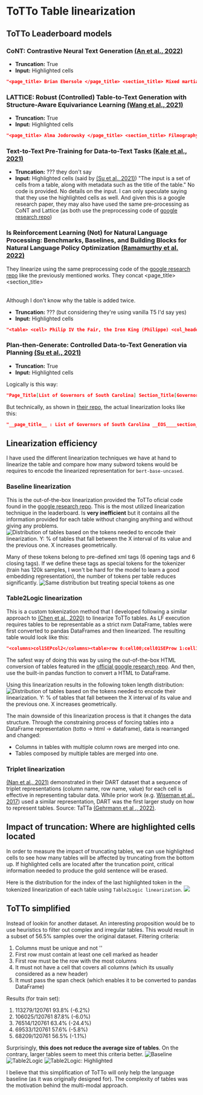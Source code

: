 # ToTTo Table linearization
## ToTTo Leaderboard models
### CoNT: Contrastive Neural Text Generation [(An et al., 2022)](https://github.com/Shark-NLP/CoNT)
* **Truncation:** True
* **Input:** Highlighted cells
```json
"<page_title> Brian Ebersole </page_title> <section_title> Mixed martial arts record </section_title> <table> <cell> Chris Lytle <col_header> Opponent </col_header> </cell> <cell> UFC 127 <col_header> Event </col_header> </cell> </table>"
```

### LATTICE: Robust (Controlled) Table-to-Text Generation with Structure-Aware Equivariance Learning [(Wang et al., 2021)](https://aclanthology.org/2022.naacl-main.371/)
* **Truncation:** True
* **Input:** Highlighted cells
```json
"<page_title> Alma Jodorowsky </page_title> <section_title> Filmography </section_title> <table> <cell> 2016 <header> Year </header> </cell> <cell> Evelyn <header> Role </header> </cell> <cell> Kids in Love <header> Title </header> </cell> </table>"
```

### Text-to-Text Pre-Training for Data-to-Text Tasks [(Kale et al., 2021)](https://arxiv.org/pdf/2005.10433.pdf)
* **Truncation:** ??? they don't say
* **Input:** Highlighted cells (said by [(Su et al., 2021)](https://arxiv.org/abs/2108.13740))
"The input is a set of cells from a table, along with metadata such as the title of the table."
No code is provided. No details on the input. I can only speculate saying that they use the highlighted cells as well. And given this is a google research paper, they may also have used the same pre-processing as CoNT and Lattice (as both use the preprocessing code of [google research repo](https://github.com/google-research/language/tree/38e16ec22e7389ed280dd9edf0c4a0c97219a1cf/language/totto/baseline_preprocessing))

### Is Reinforcement Learning (Not) for Natural Language Processing: Benchmarks, Baselines, and Building Blocks for Natural Language Policy Optimization [(Ramamurthy et al. 2022)](https://arxiv.org/abs/2210.01241)
They linearize using the same preprocessing code of the [google research repo](https://github.com/google-research/language/tree/38e16ec22e7389ed280dd9edf0c4a0c97219a1cf/language/totto/baseline_preprocessing) like the previously mentioned works. They concat <table><page_title><section_title><table> Although I don't know why the table is added twice.
* **Truncation:** ??? (but considering they're using vanilla T5 I'd say yes)
* **Input:** Highlighted cells
```json
"<table> <cell> Philip IV the Fair, the Iron King (Philippe) <col_header> Name </col_header> </cell> <cell> 5 October 1285 <col_header> King from </col_header> </cell> <cell> King of France and of Navarre (Roi de France et de Navarre) <col_header> Title </col_header> </cell> </table><page_title> List of French monarchs </page_title> <section_title> House of Capet (987â ̆A ̧S1328) </section_title> <table> <cell> Philip IV the Fair, the Iron King (Philippe) <col_header> Name </col_header> </cell> <cell> 5 October 1285 <col_header> King from </col_header> </cell> <cell> King of France and of Navarre ( Roi de France et de Navarre) <col_header> Title </col_header> </cell> </table>"
```

### Plan-then-Generate: Controlled Data-to-Text Generation via Planning [(Su et al., 2021)](https://arxiv.org/abs/2108.13740)
* **Truncation:** True
* **Input:** Highlighted cells

Logically is this way:
```json
"Page_Title[List of Governors of South Carolina] Section_Title[Governors under the Constitution of 1868] Time[4:03.63] #[76] Governor[Daniel Henry Chamberlain] Took_Office[December 1 , 1874]"
```

But technically, as shown in [their repo](https://github.com/yxuansu/PlanGen/blob/main/data/data_processing_funcs.py), the actual linearization looks like this:
```json
"__page_title__ : List of Governors of South Carolina __EOS____section_title__ : Governors under the Constitution of 1868 __EOS____#__ : 76 __EOS____Governor__ : Daniel Henry Chamberlain __EOS____Took_Office__ : December 1 , 1874 __EOS__"
```

## Linearization efficiency
I have used the different linearization techniques we have at hand to linearize the table and compare how many subword tokens would be requires to encode the linearized representation for `bert-base-uncased`.

### Baseline linearization
This is the out-of-the-box linearization provided the ToTTo oficial code found in the [google research repo](https://github.com/google-research/language/tree/38e16ec22e7389ed280dd9edf0c4a0c97219a1cf/language/totto/baseline_preprocessing). This is the most utilized linearization technique in the leaderboard. Is **very inefficient** but it contains all the information provided for each table without changing anything and without giving any problems.
![Distribution of tables based on the tokens needed to encode their linearization. Y: % of tables that fall between the X interval of its value and the previous one. X increases geometrically.](assets/dist_baseline_bert.png)

Many of these tokens belong to pre-defined xml tags (6 opening tags and 6 closing tags). If we define these tags as special tokens for the tokenizer (train has 120k samples, I won't be hard for the model to learn a good embedding representation), the number of tokens per table reduces significantly.
![Same distribution but treating special tokens as one](assets/dist_baseline_st_bert.png)

### Table2Logic linearization
This is a custom tokenization method that I developed following a similar approach to [(Chen et al., 2020)](https://www.aclweb.org/anthology/2020.findings-emnlp.190/) to linearize ToTTo tables. As LF execution requires tables to be representable as a strict nxm DataFrame, tables were first converted to pandas DataFrames and then linearized. The resulting table would look like this:
```json
"<columns>col1SEPcol2</columns><table>row 0:cell00;cell01SEProw 1:cell10;cell11</table>"
```
The safest way of doing this was by using the out-of-the-box HTML conversion of tables featured in the [official google research repo](https://github.com/google-research/language/tree/38e16ec22e7389ed280dd9edf0c4a0c97219a1cf/language/totto/baseline_preprocessing). And then, use the built-in pandas function to convert a HTML to DataFrame. 

Using this linearization results in the following token length distribution:
![Distribution of tables based on the tokens needed to encode their linearization. Y: % of tables that fall between the X interval of its value and the previous one. X increases geometrically.](assets/dist_table2logic_bert.png)

The main downside of this linearization process is that it changes the data structure. Through the constraining process of forcing tables into a DataFrame representation (totto -\> html -\> dataframe), data is rearranged and changed:
* Columns in tables with multiple column rows are merged into one.
* Tables composed by multiple tables are merged into one.

### Triplet linearization
[(Nan et al., 2021)](https://aclanthology.org/2021.naacl-main.37/) demonstrated in their DART dataset that a sequence of triplet representations (column name, row name, value) for each cell is effective in representing tabular data. While prior work (e.g. [Wiseman et al., 2017](https://doi.org/10.18653/v1/D17-1239)) used a similar representation, DART was the first larger study on how to represent tables. Source: TaTTa [(Gehrmann et al ., 2022)](https://arxiv.org/abs/2211.00142).

## Impact of truncation: Where are highlighted cells located
In order to measure the impact of truncating tables, we can use highlighted cells to see how many tables will be affected by truncating from the bottom up. If highlighted cells are located after the truncation point, critical  information needed to produce the gold sentence will be erased. 

Here is the distribution for the index of the last highlighted token in the tokenized linearization of each table using `Table2Logic linearization`.
![](assets/highlight_tok_dist_table2logic.png)

## ToTTo simplified
Instead of lookin for another dataset. An interesting proposition would be to use heuristics to filter out complex and irregular tables. This would result in a subset of 56.5% samples over the original dataset.
Filtering criteria:
1. Columns must be unique and not ''
2. First row must contain at least one cell marked as header
3. First row must be the row with the most columns
4. It must not have a cell that covers all columns (which its usually considered as a new header)
5. It must pass the span check (which enables it to be converted to pandas DataFrame)

Results (for train set):
1. 113279/120761 93.8% (-6.2%)
2. 106025/120761 87.8% (-6.0%)
3. 76514/120761 63.4% (-24.4%)
4. 69533/120761 57.6% (-5.8%)
5. 68209/120761 56.5% (-1.1%)

Surprisingly, **this does not reduce the average size of tables**. On the contrary, larger tables seem to meet this criteria better.
![Baseline](assets/dist_baseline_bert_simpl.png)
![Table2Logic](assets/dist_table2logic_bert_simpl.png)
![Table2Logic: Highlighted](assets/highlight_tok_dist_table2logic_simpl.png)

I believe that this simplification of ToTTo will only help the language baseline (as it was originally designed for). The complexity of tables was the motivation behind the multi-modal approach. 